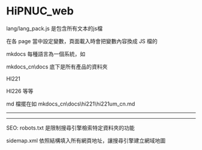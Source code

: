 # HiPNUC_web

lang/lang_pack.js 是包含所有文本的js檔

在各 page 當中設定變數，頁面載入時會把變數內容換成 JS 檔的

mkdocs 每種語言為一個系統，如

mkdocs_cn\docs 底下是所有產品的資料夾

HI221

HI226 等等

md 檔擺在如 mkdocs_cn\docs\hi221\hi221um_cn.md

--------------------------------------------------------------------------



--------------------------------------------------------------------------
SEO:
robots.txt 是限制搜尋引擎檢索特定資料夾的功能

sidemap.xml 依照結構填入所有網頁地址，讓搜尋引擎建立網域地圖
